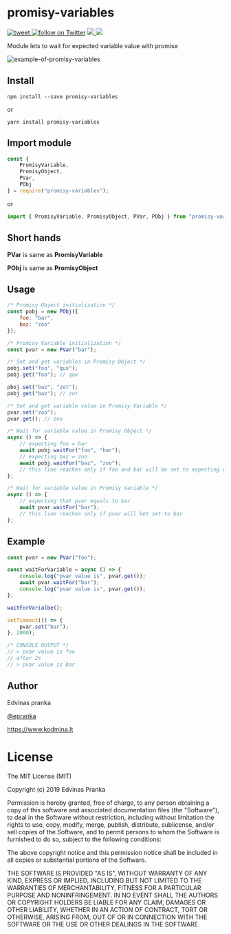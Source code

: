 # promisy-variables

<a href="http://twitter.com/share?text=Hey! I found this!&url=https://github.com/epranka/promisy-variables">
  <img src="https://img.shields.io/twitter/url/http/github.com/epranka/promisy-variables.svg?style=social"
       alt="tweet" />
</a>
<a href="https://twitter.com/intent/follow?screen_name=epranka">
<img src="https://img.shields.io/twitter/follow/epranka.svg?style=social&logo=twitter"
alt="follow on Twitter"></a>
<a href="https://www.npmjs.com/package/promisy-variables">
<img src="https://img.shields.io/npm/dt/promisy-variables.svg?style=flat" />
</a>
<a href="https://www.typescriptlang.org/"><img src="https://img.shields.io/npm/dependency-version/promisy-variables/dev/typescript.svg" /></a>

Module lets to wait for expected variable value with promise

![example-of-promisy-variables](https://raw.githubusercontent.com/epranka/promisy-variables/master/resources/promisy-variables.gif)

## Install

```
npm install --save promisy-variables
```

or

```
yarn install promisy-variables
```

## Import module

```js
const {
	PromisyVariable,
	PromisyObject,
	PVar,
	PObj
} = require("promisy-variables");
```

or

```js
import { PromisyVariable, PromisyObject, PVar, PObj } from "promisy-variables";
```

## Short hands

**PVar** is same as **PromisyVariable**

**PObj** is same as **PromisyObject**

## Usage

```js
/* Promisy Object initialization */
const pobj = new PObj({
	foo: "bar",
	baz: "zoo"
});

/* Promisy Variable initialization */
const pvar = new PVar("bar");

/* Set and get variables in Promisy Object */
pobj.set("foo", "qux");
pobj.get("foo"); // qux

pboj.set("baz", "zot");
pobj.get("baz"); // zot

/* Set and get variable value in Promisy Variable */
pvar.set("zoo");
pvar.get(); // zoo

/* Wait for variable value in Promisy Object */
async () => {
	// expecting foo = bar
	await pobj.waitFor("foo", "bar");
	// expecting baz = zoo
	await pobj.waitFor("baz", "zoo");
	// this line reaches only if foo and bar will be set to expecting values
};

/* Wait for variable value in Promisy Variable */
async () => {
	// expecting that pvar equals to bar
	await pvar.waitFor("bar");
	// this line reaches only if pvar will bet set to bar
};
```

## Example

```js
const pvar = new PVar("foo");

const waitForVariable = async () => {
	console.log("pvar value is", pvar.get());
	await pvar.waitFor("bar");
	console.log("pvar value is", pvar.get());
};

waitForVarialbe();

setTimeout(() => {
	pvar.set("bar");
}, 2000);

/* CONSOLE OUTPUT */
// > pvar value is foo
// after 2s
// > pvar value is bar
```

## Author

Edvinas pranka

[@epranka](https://twitter.com/epranka)

https://www.kodmina.lt

# License

The MIT License (MIT)

Copyright (c) 2019 Edvinas Pranka

Permission is hereby granted, free of charge, to any person obtaining a copy
of this software and associated documentation files (the "Software"), to deal
in the Software without restriction, including without limitation the rights
to use, copy, modify, merge, publish, distribute, sublicense, and/or sell
copies of the Software, and to permit persons to whom the Software is
furnished to do so, subject to the following conditions:

The above copyright notice and this permission notice shall be included in
all copies or substantial portions of the Software.

THE SOFTWARE IS PROVIDED "AS IS", WITHOUT WARRANTY OF ANY KIND, EXPRESS OR
IMPLIED, INCLUDING BUT NOT LIMITED TO THE WARRANTIES OF MERCHANTABILITY,
FITNESS FOR A PARTICULAR PURPOSE AND NONINFRINGEMENT. IN NO EVENT SHALL THE
AUTHORS OR COPYRIGHT HOLDERS BE LIABLE FOR ANY CLAIM, DAMAGES OR OTHER
LIABILITY, WHETHER IN AN ACTION OF CONTRACT, TORT OR OTHERWISE, ARISING FROM,
OUT OF OR IN CONNECTION WITH THE SOFTWARE OR THE USE OR OTHER DEALINGS IN
THE SOFTWARE.
